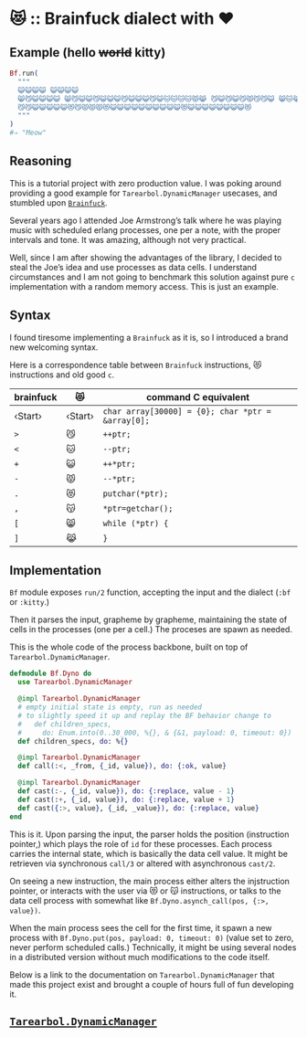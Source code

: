 # 😻 :: Brainfuck dialect with ❤

## Example (hello ~~world~~ kitty)

```elixir
Bf.run(
  """
  😺😺😺😺 😺😺😺😺
  😸😼😺😺😺😺 😸😼😺😺😼😺😺😺😼😺😺😺😼😺🐱🐱🐱🐱😾😹 😼😺😼😺😼😾😼😼😺 😸🐱😹 🐱😾😹
  😼😼😺😺😺😺😺😻😼😾😾😾😻😺😺😺😺😺😺😺😺😺😺😻😺😺😺😺😺😺😺😺😻
  """
)
#⇒ "Meow"
```

## Reasoning

This is a tutorial project with zero production value. I was poking around providing a good example for `Tarearbol.DynamicManager` usecases, and stumbled upon [`Brainfuck`](https://en.wikipedia.org/wiki/Brainfuck).

Several years ago I attended Joe Armstrong’s talk where he was playing music with scheduled erlang processes, one per a note, with the proper intervals and tone. It was amazing, although not very practical.

Well, since I am after showing the advantages of the library, I decided to steal the Joe’s idea and use processes as data cells. I understand circumstances and I am not going to benchmark this solution against pure `c` implementation with a random memory access. This is just an example.

## Syntax

I found tiresome implementing a `Brainfuck` as it is, so I introduced a brand new welcoming syntax.

Here is a correspondence table between `Brainfuck` instructions, 😻 instructions and old good `c`.

brainfuck | 😻 | command C equivalent
--------- | -- | --------------------
‹Start› | ‹Start› | `char array[30000] = {0}; char *ptr = &array[0];`
`>` | 😼 | `++ptr;`
`<` | 🐱 | `--ptr;`
`+` | 😺 | `++*ptr;`
`-` | 😾 | `--*ptr;`
`.` | 😻 | `putchar(*ptr);`
`,` | 😽 | `*ptr=getchar();`
`[` | 😸 | `while (*ptr) {`
`]` | 😹 | `}`

## Implementation

`Bf` module exposes `run/2` function, accepting the input and the dialect (`:bf` or `:kitty`.)

Then it parses the input, grapheme by grapheme, maintaining the state of cells in the processes (one per a cell.) The proceses are spawn as needed.

This is the whole code of the process backbone, built on top of `Tarearbol.DynamicManager`.

```elixir
defmodule Bf.Dyno do
  use Tarearbol.DynamicManager

  @impl Tarearbol.DynamicManager
  # empty initial state is empty, run as needed
  # to slightly speed it up and replay the BF behavior change to
  #   def children_specs,
  #     do: Enum.into(0..30_000, %{}, & {&1, payload: 0, timeout: 0})
  def children_specs, do: %{}

  @impl Tarearbol.DynamicManager
  def call(:<, _from, {_id, value}), do: {:ok, value}

  @impl Tarearbol.DynamicManager
  def cast(:-, {_id, value}), do: {:replace, value - 1}
  def cast(:+, {_id, value}), do: {:replace, value + 1}
  def cast({:>, value}, {_id, _value}), do: {:replace, value}
end
```

This is it. Upon parsing the input, the parser holds the position (instruction pointer,) which plays the role of `id` for these processes. Each process carries the internal state, which is basically the data cell value. It might be retrieven via synchronous `call/3` or altered with asynchronous `cast/2`.

On seeing a new instruction, the main process either alters the injstruction pointer, or interacts with the user via 😻 or 😽 instructions, or talks to the data cell process with somewhat like `Bf.Dyno.asynch_call(pos, {:>, value})`.

When the main process sees the cell for the first time, it spawn a new process with `Bf.Dyno.put(pos, payload: 0, timeout: 0)` (value set to zero, never perform scheduled calls.) Technically, it might be using several nodes in a distributed version without much modifications to the code itself.

Below is a link to the documentation on `Tarearbol.DynamicManager` that made this project exist and brought a couple of hours full of fun developing it.

## [`Tarearbol.DynamicManager`](https://hexdocs.pm/tarearbol)

